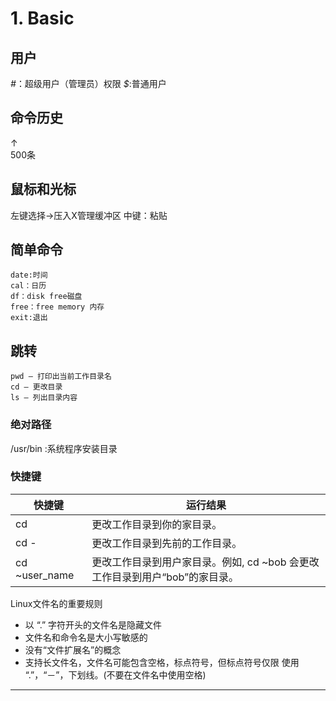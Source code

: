 # 1. Basic
## 用户
*#*：超级用户（管理员）权限
*$*:普通用户

## 命令历史
&uarr;  
500条

## 鼠标和光标
左键选择->压入X管理缓冲区
中键：粘贴

## 简单命令

	date:时间
	cal：日历
	df：disk free磁盘
	free：free memory 内存
	exit:退出

## 跳转
 
	
	pwd — 打印出当前工作目录名
	cd — 更改目录
	ls — 列出目录内容

### 绝对路径
/usr/bin :系统程序安装目录

### 快捷键

<table class="multi">
<thead>
<tr>
<th class="title">快捷键</th>
<th class="title">运行结果</th>
</tr>
</thead>
<tbody>
<tr>
<td >cd</td>
<td >更改工作目录到你的家目录。</td>
</tr>
<tr>
<td > cd -</td>
<td > 更改工作目录到先前的工作目录。</td>
</tr>
<tr>
<td id="tdlist">cd ~user_name</td>
<td> 更改工作目录到用户家目录。例如, cd ~bob 会更改工作目录到用户“bob”的家目录。</td>
</tr>
</tbody>
</table>

Linux文件名的重要规则

 - 以 “.” 字符开头的文件名是隐藏文件
 - 文件名和命令名是大小写敏感的
 - 没有“文件扩展名”的概念
 - 支持长文件名，文件名可能包含空格，标点符号，但标点符号仅限 使用 “.”，“－”，下划线。(不要在文件名中使用空格)


---



